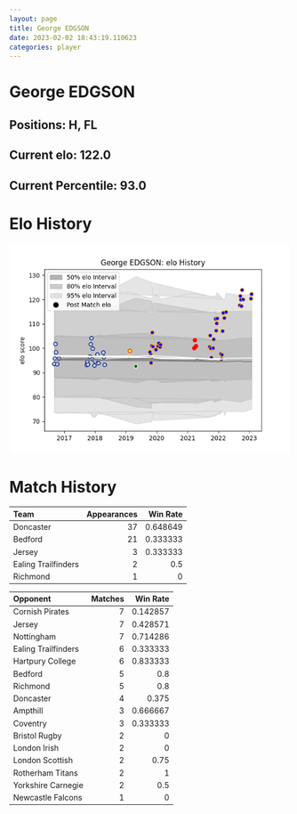 ```yaml
---  
layout: page  
title: George EDGSON  
date: 2023-02-02 18:43:19.110623  
categories: player  
---
```

# George EDGSON

## Positions: H, FL

## Current elo: 122.0

## Current Percentile: 93.0

# Elo History


![elo history](history_GeorgeEDGSON.png)
# Match History


| Team                |   Appearances |   Win Rate |
|:--------------------|--------------:|-----------:|
| Doncaster           |            37 |   0.648649 |
| Bedford             |            21 |   0.333333 |
| Jersey              |             3 |   0.333333 |
| Ealing Trailfinders |             2 |   0.5      |
| Richmond            |             1 |   0        |

| Opponent            |   Matches |   Win Rate |
|:--------------------|----------:|-----------:|
| Cornish Pirates     |         7 |   0.142857 |
| Jersey              |         7 |   0.428571 |
| Nottingham          |         7 |   0.714286 |
| Ealing Trailfinders |         6 |   0.333333 |
| Hartpury College    |         6 |   0.833333 |
| Bedford             |         5 |   0.8      |
| Richmond            |         5 |   0.8      |
| Doncaster           |         4 |   0.375    |
| Ampthill            |         3 |   0.666667 |
| Coventry            |         3 |   0.333333 |
| Bristol Rugby       |         2 |   0        |
| London Irish        |         2 |   0        |
| London Scottish     |         2 |   0.75     |
| Rotherham Titans    |         2 |   1        |
| Yorkshire Carnegie  |         2 |   0.5      |
| Newcastle Falcons   |         1 |   0        |